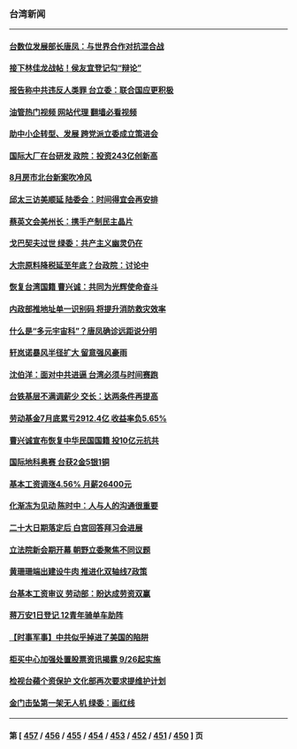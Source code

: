 ### 台湾新闻
---
#### [台数位发展部长唐凤：与世界合作对抗混合战](../../pages/ncid1349361/n13815439.md?09020045) 
#### [接下林佳龙战帖！侯友宜登记勾“辩论”](../../pages/ncid1349361/n13815489.md?09020045) 
#### [报告称中共违反人类罪 台立委：联合国应更积极](../../pages/ncid1349361/n13815527.md?09020045) 
#### [油管热门视频 网站代理 翻墙必看视频](http://209.222.30.114:81/youtube.html?09020045)
#### [助中小企转型、发展 跨党派立委成立策进会](../../pages/ncid1349361/n13815568.md?09020045) 
#### [国际大厂在台研发 政院：投资243亿创新高](../../pages/ncid1349361/n13815567.md?09020045) 
#### [8月房市北台新案吹冷风](../../pages/ncid1349361/n13815510.md?09020045) 
#### [邱太三访美顺延 陆委会：时间得宜会再安排](../../pages/ncid1349361/n13815536.md?09020045) 
#### [蔡英文会美州长：携手产制民主晶片](../../pages/ncid1349361/n13815492.md?09020045) 
#### [戈巴契夫过世 绿委：共产主义幽灵仍在](../../pages/ncid1349361/n13815540.md?09020045) 
#### [大宗原料降税延至年底？台政院：讨论中](../../pages/ncid1349361/n13815539.md?09020045) 
#### [恢复台湾国籍 曹兴诚：共同为光辉使命奋斗](../../pages/ncid1349361/n13815537.md?09020045) 
#### [内政部推地址单一识别码 将提升消防救灾效率](../../pages/ncid1349361/n13815547.md?09020045) 
#### [什么是“多元宇宙科”？唐凤确诊远距说分明](../../pages/ncid1349361/n13815541.md?09020045) 
#### [轩岚诺暴风半径扩大 留意强风豪雨](../../pages/ncid1349361/n13815511.md?09020045) 
#### [沈伯洋：面对中共进逼 台湾必须与时间赛跑](../../pages/ncid1349361/n13815221.md?09020045) 
#### [台铁基层不满调薪少 交长：达两条件再提高](../../pages/ncid1349361/n13815513.md?09020045) 
#### [劳动基金7月底累亏2912.4亿 收益率负5.65%](../../pages/ncid1349361/n13815521.md?09020045) 
#### [曹兴诚宣布恢复中华民国国籍 投10亿元抗共](../../pages/ncid1349361/n13815199.md?09020045) 
#### [国际地科奥赛 台获2金5银1铜](../../pages/ncid1349361/n13815518.md?09020045) 
#### [基本工资调涨4.56% 月薪26400元](../../pages/ncid1349361/n13815515.md?09020045) 
#### [化渐冻为见动 陈时中：人与人的沟通很重要](../../pages/ncid1349361/n13815482.md?09020045) 
#### [二十大日期落定后 白宫回答拜习会进展](../../pages/ncid1349361/n13815440.md?09020045) 
#### [立法院新会期开幕 朝野立委聚焦不同议题](../../pages/ncid1349361/n13815484.md?09020045) 
#### [黄珊珊端出建设牛肉 推进化双轴线7政策](../../pages/ncid1349361/n13815486.md?09020045) 
#### [台基本工资审议 劳动部：盼达成劳资双赢](../../pages/ncid1349361/n13815066.md?09020045) 
#### [蒋万安1日登记 12青年骑单车助阵](../../pages/ncid1349361/n13815478.md?09020045) 
#### [【时事军事】中共似乎掉进了美国的陷阱](../../pages/ncid1349361/n13814851.md?09020045) 
#### [柜买中心加强处置股票资讯揭露 9/26起实施](../../pages/ncid1349361/n13815424.md?09020045) 
#### [检视台蘋个资保护 文化部再次要求提维护计划](../../pages/ncid1349361/n13815423.md?09020045) 
#### [金门击坠第一架无人机 绿委：画红线](../../pages/ncid1349361/n13815410.md?09020045) 

---
#### 第 [ [457](./457.md?09020045) / [456](./456.md?09020045) / [455](./455.md?09020045) / [454](./454.md?09020045) / [453](./453.md?09020045) / [452](./452.md?09020045) / [451](./451.md?09020045) / [450](./450.md?09020045) ] 页
